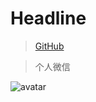# Headline


> [GitHub](https://github.com/Redick01)

> 个人微信

![avatar](../../_media/my-qrcode.png)

